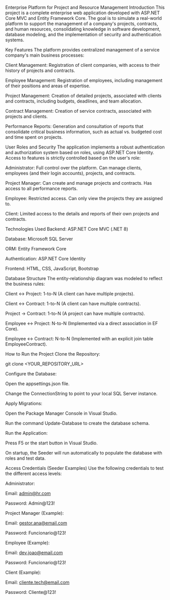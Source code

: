 Enterprise Platform for Project and Resource Management
Introduction
This project is a complete enterprise web application developed with ASP.NET Core MVC and Entity Framework Core. The goal is to simulate a real-world platform to support the management of a company's projects, contracts, and human resources, consolidating knowledge in software development, database modeling, and the implementation of security and authentication systems.

Key Features
The platform provides centralized management of a service company's main business processes:

Client Management: Registration of client companies, with access to their history of projects and contracts.

Employee Management: Registration of employees, including management of their positions and areas of expertise.

Project Management: Creation of detailed projects, associated with clients and contracts, including budgets, deadlines, and team allocation.

Contract Management: Creation of service contracts, associated with projects and clients.

Performance Reports: Generation and consultation of reports that consolidate critical business information, such as actual vs. budgeted cost and time spent on projects.

User Roles and Security
The application implements a robust authentication and authorization system based on roles, using ASP.NET Core Identity. Access to features is strictly controlled based on the user's role:

Administrator: Full control over the platform. Can manage clients, employees (and their login accounts), projects, and contracts.

Project Manager: Can create and manage projects and contracts. Has access to all performance reports.

Employee: Restricted access. Can only view the projects they are assigned to.

Client: Limited access to the details and reports of their own projects and contracts.

Technologies Used
Backend: ASP.NET Core MVC (.NET 8)

Database: Microsoft SQL Server

ORM: Entity Framework Core

Authentication: ASP.NET Core Identity

Frontend: HTML, CSS, JavaScript, Bootstrap

Database Structure
The entity-relationship diagram was modeled to reflect the business rules:

Client ↔ Project: 1-to-N (A client can have multiple projects).

Client ↔ Contract: 1-to-N (A client can have multiple contracts).

Project → Contract: 1-to-N (A project can have multiple contracts).

Employee ↔ Project: N-to-N (Implemented via a direct association in EF Core).

Employee ↔ Contract: N-to-N (Implemented with an explicit join table EmployeeContract).

How to Run the Project
Clone the Repository:

git clone <YOUR_REPOSITORY_URL>

Configure the Database:

Open the appsettings.json file.

Change the ConnectionString to point to your local SQL Server instance.

Apply Migrations:

Open the Package Manager Console in Visual Studio.

Run the command Update-Database to create the database schema.

Run the Application:

Press F5 or the start button in Visual Studio.

On startup, the Seeder will run automatically to populate the database with roles and test data.

Access Credentials (Seeder Examples)
Use the following credentials to test the different access levels:

Administrator:

Email: admin@hr.com

Password: Admin@123!

Project Manager (Example):

Email: gestor.ana@email.com

Password: Funcionario@123!

Employee (Example):

Email: dev.joao@email.com

Password: Funcionario@123!

Client (Example):

Email: cliente.tech@email.com

Password: Cliente@123!
